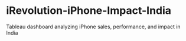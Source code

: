# iRevolution-iPhone-Impact-India
Tableau dashboard analyzing iPhone sales, performance, and impact in India
